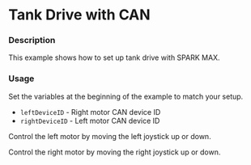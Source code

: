 # Tank Drive with CAN

### Description
This example shows how to set up tank drive with SPARK MAX.

### Usage
Set the variables at the beginning of the example to match your setup.
- `leftDeviceID` - Right motor CAN device ID
- `rightDeviceID` - Left motor CAN device ID

Control the left motor by moving the left joystick up or down.

Control the right motor by moving the right joystick up or down.
